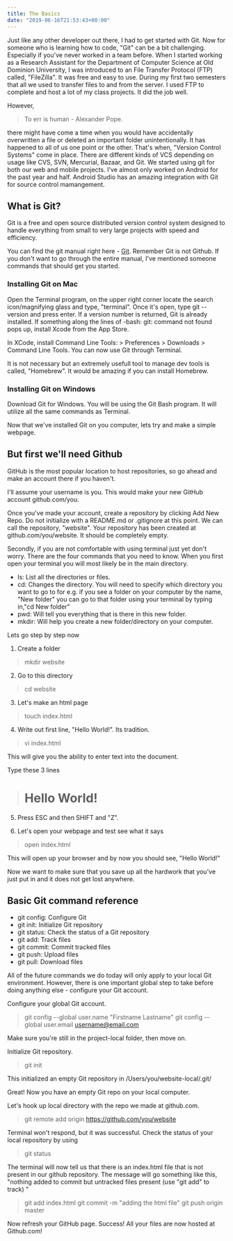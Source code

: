 ```yaml
---
title: The Basics
date: "2019-06-16T21:53:43+00:00"
---
```


Just like any other developer out there, I had to get started with Git. Now for someone who is learning
how to code, "Git" can be a bit challenging. Especially if you've never worked in a team before. When I started working as a Research Assistant for the Department of Computer Science at Old Dominion University, I was introduced to an File Transfer Protocol (FTP) called, "FileZilla". It was free and easy to use. During my first two semesters that all we used to transfer files to and from the server. I used FTP to complete and host a lot of my class projects. It did the job well.

However,

> To err is human - Alexander Pope.

there might have come a time when you would have accidentally overwritten a file or deleted an important folder unintentionally. It has happened to all of us one point or the other. That's when, "Version Control Systems" come in place. There are different kinds of VCS depending on usage like CVS, SVN, Mercurial, Bazaar, and Git. We started using git for both our web and mobile projects. I've almost only worked on Android for the past year and half. Android Studio has an amazing integration with Git for source control mamangement.


## What is Git?

Git is a free and open source distributed version control system designed to handle everything from small to very large projects with speed and efficiency.

You can find the git manual right here - [Git](https://git-scm.com/docs). Remember Git is not Github. If you don't want to go through the entire manual, I've mentioned someone commands that should get you started.

### Installing Git on Mac

Open the Terminal program, on the upper right corner locate the search icon/magnifying glass and type, "terminal". Once it's open, type git --version and press enter. If a version number is returned, Git is already installed. If something along the lines of -bash: git: command not found pops up, install Xcode from the App Store.

In XCode, install Command Line Tools: > Preferences > Downloads > Command Line Tools. You can now use Git through Terminal.

It is not necessary but an extremely usefull tool to manage dev tools is called, "Homebrew". It would be amazing if you can install Homebrew.

### Installing Git on Windows

Download Git for Windows. You will be using the Git Bash program. It will utilize all the same commands as Terminal.

Now that we've installed Git on you computer, lets try and make a simple webpage. 

## But first we'll need Github

GitHub is the most popular location to host repositories, so go ahead and make an account there if you haven't.

I'll assume your username is you. This would make your new GitHub account github.com/you.

Once you've made your account, create a repository by clicking Add New Repo. Do not initialize with a README.md or .gitignore at this point. We can call the repository, "website". Your repository has been created at github.com/you/website. It should be completely empty.

Secondly, if you are not comfortable with using terminal just yet don't worry. There are the four commands that you need to know. When you first open your terminal you will most likely be in the main directory.

- ls: List all the directories or files.
- cd: Changes the directory. You will need to specify which directory you want to go to for e.g. if you see a 
folder on your computer by the name, "New folder" you can go to that folder using your terminal by typing in,"cd New folder"
- pwd: Will tell you everything that is there in this new folder.
- mkdir: Will help you create a new folder/directory on your computer. 

Lets go step by step now

1. Create a folder

> mkdir website

2. Go to this directory

> cd website

3. Let's make an html page

> touch index.html

4. Write out first line, "Hello World!". Its tradition.

> vi index.html

This will give you the ability to enter text into the document.

Type these 3 lines

> <!DOCTYPE html>
> <h1>Hello World!</h1>
> </html> 

5. Press ESC and then SHIFT and "Z".

6. Let's open your webpage and test see what it says

> open index.html

This will open up your browser and by now you should see, "Hello World!"

Now we want to make sure that you save up all the hardwork that you've just put in and it does not get lost anywhere.

## Basic Git command reference

- git config: Configure Git
- git init: Initialize Git repository
- git status: Check the status of a Git repository
- git add: Track files
- git commit: Commit tracked files
- git push: Upload files
- git pull: Download files


All of the future commands we do today will only apply to your local Git environment. However, there is one important global step to take before doing anything else - configure your Git account.

Configure your global Git account.

> git config --global user.name "Firstname Lastname"
> git config --global user.email username@email.com

Make sure you're still in the project-local folder, then move on. 

Initialize Git repository.

> git init

This initialized an empty Git repository in /Users/you/website-local/.git/

Great! Now you have an empty Git repo on your local computer.

Let's hook up local directory with the repo we made at github.com.

> git remote add origin https://github.com/you/website

Terminal won't respond, but it was successful. Check the status of your local repository by using 

> git status

The terminal will now tell us that there is an index.html file that is not present in our github repository. The message
will go something like this, "nothing added to commit but untracked files present (use "git add" to track)
"

> git add index.html
> git commit -m "adding the html file"
> git push origin master

Now refresh your GitHub page. Success! All your files are now hosted at Github.com!




